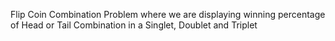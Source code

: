 Flip Coin Combination Problem where we are displaying winning percentage of Head or Tail Combination in a Singlet, Doublet and Triplet
